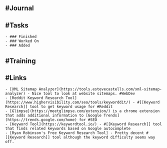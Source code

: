 ## #Journal
## #Tasks
	- ### Finished
	- ### Worked On
	- ### Added
## #Training
## #Links
	- [XML Sitemap Analyzer](https://tools.estevecastells.com/xml-sitemap-analyzer) - Nice tool to look at website sitemaps. #WebDev
	- [Reddit Keyword Research Tool](https://www.highervisibility.com/seo/tools/keyworddit/) - #[[Keyword Research]] tool to get keyword usage for #Reddit
	- [Glimpse](https://meetglimpse.com/extension/) is a chrome extension that adds additional information to [Google Trends](https://trends.google.com/home) for #SEO
	- [Keyword Tool](https://keywordtool.io/) - #[[Keyword Research]] tool that finds related keywords based on Google autocomplete
	- [Ryan Robinson's Free Keyword Research Tool] - Pretty decent #[[Keyword Research]] tool although the keyword difficulty seems way off.